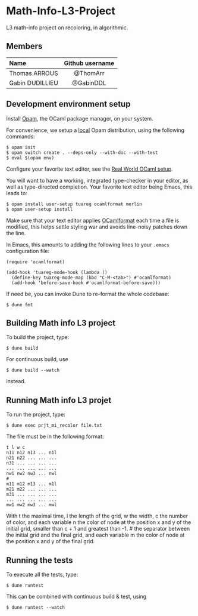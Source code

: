 # Math-Info-L3-Project
L3 math-info project on recoloring, in algorithmic.

## Members

| Name                | Github username |
| :------------------ | :-------------: |
| Thomas ARROUS       |     @ThomArr     |
| Gabin DUDILLIEU     |    @GabinDDL    |

## Development environment setup

Install [Opam](https://opam.ocaml.org/doc/Install.html), the OCaml
package manager, on your system.

For convenience, we setup a [local](https://opam.ocaml.org/blog/opam-local-switches/) Opam distribution, using the following commands:

```
$ opam init
$ opam switch create . --deps-only --with-doc --with-test
$ eval $(opam env)
```

Configure your favorite text editor, see the [Real World OCaml setup](http://dev.realworldocaml.org/install.html#editor-setup).

You will want to have a working, integrated type-checker in your
editor, as well as type-directed completion. Your favorite text editor
being Emacs, this leads to:

```
$ opam install user-setup tuareg ocamlformat merlin
$ opam user-setup install
```

Make sure that your text editor applies
[OCamlformat](https://ocaml.org/p/ocamlformat/0.22.4/doc/editor_setup.html#editor-setup)
each time a file is modified, this helps settle styling war and avoids
line-noisy patches down the line.

In Emacs, this amounts to adding the following lines to your `.emacs`
configuration file:

```elisp
(require 'ocamlformat)

(add-hook 'tuareg-mode-hook (lambda ()
  (define-key tuareg-mode-map (kbd "C-M-<tab>") #'ocamlformat)
  (add-hook 'before-save-hook #'ocamlformat-before-save)))
```

If need be, you can invoke Dune to re-format the whole codebase:

```
$ dune fmt
```

## Building Math info L3 project

To build the project, type:

```
$ dune build
```

For continuous build, use

```
$ dune build --watch
```

instead.

## Running Math info L3 projet

To run the project, type:

```
$ dune exec prjt_mi_recolor file.txt
```

The file must be in the following format:
```
t l w c
n11 n12 n13 ... n1l
n21 n22 ... ... ...
n31 ... ... ... ...
... ... ... ... ...
nw1 nw2 nw3 ... nwl
#
m11 m12 m13 ... m1l
m21 m22 ... ... ...
m31 ... ... ... ...
... ... ... ... ...
mw1 mw2 mw3 ... mwl
```
With t the maximal time, l the length of the grid, w the width, c the number of color, and each variable n the color of node at the position x and y of the initial grid,
smaller than c + 1 and greatest than -1.
\# the separator between the initial grid and the final grid, and each variable m the color of node at the position x and y of the final grid.


## Running the tests

To execute all the tests, type:

```
$ dune runtest
```

This can be combined with continuous build & test, using

```
$ dune runtest --watch
```

